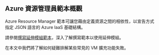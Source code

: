 

## Azure 資源管理員範本概觀

Azure Resource Manager 範本可讓您藉由定義資源之間的相依性，以宣告方式指定 JSON 語言的 Azure IaaS 基礎結構。


請參閱[撰寫延伸模組範本](../articles/virtual-machines/virtual-machines-windows-extensions-authoring-templates.md)，深入了解撰寫範本以使用延伸模組。

在本文中我們將了解如何疑難排解某些常見的 VM 擴充功能失敗。

<!---HONumber=AcomDC_0330_2016-->